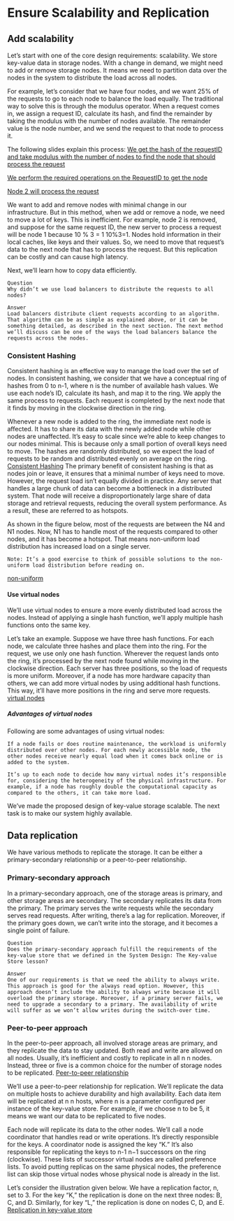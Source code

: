 # Ensure Scalability and Replication
## Add scalability
Let’s start with one of the core design requirements: scalability. We store key-value data in storage nodes. With a change in demand, we might need to add or remove storage nodes. It means we need to partition data over the nodes in the system to distribute the load across all nodes.

For example, let’s consider that we have four nodes, and we want 25% of the requests to go to each node to balance the load equally. The traditional way to solve this is through the modulus operator. When a request comes in, we assign a request ID, calculate its hash, and find the remainder by taking the modulus with the number of nodes available. The remainder value is the node number, and we send the request to that node to process it.

The following slides explain this process:
[We get the hash of the requestID and take modulus with the number of nodes to find the node that should process the request](./add_scalability1.jpg)

[We perform the required operations on the RequestID to get the node](./add_scalability2.jpg)

[Node 2 will process the request](./add_scalability3.jpg)

We want to add and remove nodes with minimal change in our infrastructure. But in this method, when we add or remove a node, we need to move a lot of keys. This is inefficient. For example, node 2 is removed, and suppose for the same request ID, the new server to process a request will be node 1 because 10 \% 3 = 1
10%3=1. Nodes hold information in their local caches, like keys and their values. So, we need to move that request’s data to the next node that has to process the request. But this replication can be costly and can cause high latency.

Next, we’ll learn how to copy data efficiently.
```
Question
Why didn’t we use load balancers to distribute the requests to all nodes?

Answer
Load balancers distribute client requests according to an algorithm. That algorithm can be as simple as explained above, or it can be something detailed, as described in the next section. The next method we’ll discuss can be one of the ways the load balancers balance the requests across the nodes.
```
### Consistent Hashing
Consistent hashing is an effective way to manage the load over the set of nodes. In consistent hashing, we consider that we have a conceptual ring of hashes from 0 to n-1, where n is the number of available hash values. We use each node’s ID, calculate its hash, and map it to the ring. We apply the same process to requests. Each request is completed by the next node that it finds by moving in the clockwise direction in the ring.

Whenever a new node is added to the ring, the immediate next node is affected. It has to share its data with the newly added node while other nodes are unaffected. It’s easy to scale since we’re able to keep changes to our nodes minimal. This is because only a small portion of overall keys need to move. The hashes are randomly distributed, so we expect the load of requests to be random and distributed evenly on average on the ring.
[Consistent Hashing](./consistent_hashing)
The primary benefit of consistent hashing is that as nodes join or leave, it ensures that a minimal number of keys need to move. However, the request load isn’t equally divided in practice. Any server that handles a large chunk of data can become a bottleneck in a distributed system. That node will receive a disproportionately large share of data storage and retrieval requests, reducing the overall system performance. As a result, these are referred to as hotspots.

As shown in the figure below, most of the requests are between the N4 and N1 nodes. Now, N1 has to handle most of the requests compared to other nodes, and it has become a hotspot. That means non-uniform load distribution has increased load on a single server.
```
Note: It’s a good exercise to think of possible solutions to the non-uniform load distribution before reading on.
```
[non-uniform](./non_uniform.jpg)

#### Use virtual nodes
We’ll use virtual nodes to ensure a more evenly distributed load across the nodes. Instead of applying a single hash function, we’ll apply multiple hash functions onto the same key.

Let’s take an example. Suppose we have three hash functions. For each node, we calculate three hashes and place them into the ring. For the request, we use only one hash function. Wherever the request lands onto the ring, it’s processed by the next node found while moving in the clockwise direction. Each server has three positions, so the load of requests is more uniform. Moreover, if a node has more hardware capacity than others, we can add more virtual nodes by using additional hash functions. This way, it’ll have more positions in the ring and serve more requests.
[virtual nodes](./virtual_nodes)
##### Advantages of virtual nodes
Following are some advantages of using virtual nodes:
```
If a node fails or does routine maintenance, the workload is uniformly distributed over other nodes. For each newly accessible node, the other nodes receive nearly equal load when it comes back online or is added to the system.

It’s up to each node to decide how many virtual nodes it’s responsible for, considering the heterogeneity of the physical infrastructure. For example, if a node has roughly double the computational capacity as compared to the others, it can take more load.
```
We’ve made the proposed design of key-value storage scalable. The next task is to make our system highly available.
## Data replication
We have various methods to replicate the storage. It can be either a primary-secondary relationship or a peer-to-peer relationship.
### Primary-secondary approach
In a primary-secondary approach, one of the storage areas is primary, and other storage areas are secondary. The secondary replicates its data from the primary. The primary serves the write requests while the secondary serves read requests. After writing, there’s a lag for replication. Moreover, if the primary goes down, we can’t write into the storage, and it becomes a single point of failure.
```
Question
Does the primary-secondary approach fulfill the requirements of the key-value store that we defined in the System Design: The Key-value Store lesson?

Answer
One of our requirements is that we need the ability to always write. This approach is good for the always read option. However, this approach doesn’t include the ability to always write because it will overload the primary storage. Moreover, if a primary server fails, we need to upgrade a secondary to a primary. The availability of write will suffer as we won’t allow writes during the switch-over time.
```
### Peer-to-peer approach
In the peer-to-peer approach, all involved storage areas are primary, and they replicate the data to stay updated. Both read and write are allowed on all nodes. Usually, it’s inefficient and costly to replicate in all n
n nodes. Instead, three or five is a common choice for the number of storage nodes to be replicated.
[Peer-to-peer relationship](./p2p.jpg)

We’ll use a peer-to-peer relationship for replication. We’ll replicate the data on multiple hosts to achieve durability and high availability. Each data item will be replicated at n
n hosts, where n is a parameter configured per instance of the key-value store. For example, if we choose n to be 5, it means we want our data to be replicated to five nodes.

Each node will replicate its data to the other nodes. We’ll call a node coordinator that handles read or write operations. It’s directly responsible for the keys. A coordinator node is assigned the key “K.” It’s also responsible for replicating the keys to n-1
n−1 successors on the ring (clockwise). These lists of successor virtual nodes are called preference lists. To avoid putting replicas on the same physical nodes, the preference list can skip those virtual nodes whose physical node is already in the list.

Let’s consider the illustration given below. We have a replication factor, n, set to 3. For the key “K,” the replication is done on the next three nodes: B, C, and D. Similarly, for key “L,” the replication is done on nodes C, D, and E.
[Replication in key-value store](./kv.jpg)
